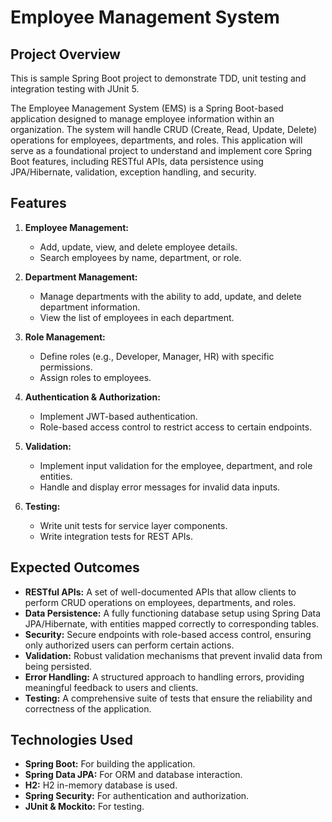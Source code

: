 # Employee Management System

## Project Overview
This is sample Spring Boot project to demonstrate TDD, unit testing and integration testing with JUnit 5. 

The Employee Management System (EMS) is a Spring Boot-based application designed to manage employee information within an organization. The system will handle CRUD (Create, Read, Update, Delete) operations for employees, departments, and roles. This application will serve as a foundational project to understand and implement core Spring Boot features, including RESTful APIs, data persistence using JPA/Hibernate, validation, exception handling, and security.

## Features
1. **Employee Management:**
    - Add, update, view, and delete employee details.
    - Search employees by name, department, or role.

2. **Department Management:**
    - Manage departments with the ability to add, update, and delete department information.
    - View the list of employees in each department.

3. **Role Management:**
    - Define roles (e.g., Developer, Manager, HR) with specific permissions.
    - Assign roles to employees.

4. **Authentication & Authorization:**
    - Implement JWT-based authentication.
    - Role-based access control to restrict access to certain endpoints.

5. **Validation:**
    - Implement input validation for the employee, department, and role entities.
    - Handle and display error messages for invalid data inputs.

6. **Testing:**
    - Write unit tests for service layer components.
    - Write integration tests for REST APIs.

## Expected Outcomes
- **RESTful APIs:** A set of well-documented APIs that allow clients to perform CRUD operations on employees, departments, and roles.
- **Data Persistence:** A fully functioning database setup using Spring Data JPA/Hibernate, with entities mapped correctly to corresponding tables.
- **Security:** Secure endpoints with role-based access control, ensuring only authorized users can perform certain actions.
- **Validation:** Robust validation mechanisms that prevent invalid data from being persisted.
- **Error Handling:** A structured approach to handling errors, providing meaningful feedback to users and clients.
- **Testing:** A comprehensive suite of tests that ensure the reliability and correctness of the application.

## Technologies Used
- **Spring Boot:** For building the application.
- **Spring Data JPA:** For ORM and database interaction.
- **H2:** H2 in-memory database is used.
- **Spring Security:** For authentication and authorization.
- **JUnit & Mockito:** For testing.

